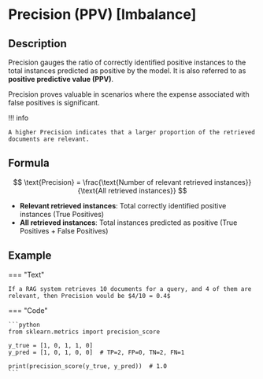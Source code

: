 # Precision (PPV) [Imbalance]

## Description

Precision gauges the ratio of correctly identified positive instances to the total instances predicted as positive by the model.
It is also referred to as **positive predictive value (PPV)**.

Precision proves valuable in scenarios where the expense associated with false positives is significant.

!!! info

    A higher Precision indicates that a larger proportion of the retrieved documents are relevant.

## Formula

$$
\text{Precision} = \frac{\text{Number of relevant retrieved instances}}{\text{All retrieved instances}}
$$

- **Relevant retrieved instances**: Total correctly identified positive instances (True Positives)
- **All retrieved instances**: Total instances predicted as positive (True Positives + False Positives)

## Example

=== "Text"

    If a RAG system retrieves 10 documents for a query, and 4 of them are relevant, then Precision would be $4/10 = 0.4$

=== "Code"

    ```python
    from sklearn.metrics import precision_score

    y_true = [1, 0, 1, 1, 0]
    y_pred = [1, 0, 1, 0, 0]  # TP=2, FP=0, TN=2, FN=1

    print(precision_score(y_true, y_pred))  # 1.0
    ```
